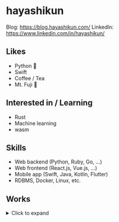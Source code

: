 # hayashikun

Blog: https://blog.hayashikun.com/
LinkedIn: https://www.linkedin.com/in/hayashikun/

## Likes
- Python 🐍
- Swift
- Coffee / Tea
- Mt. Fuji 🗻


## Interested in / Learning
- Rust
- Machine learning
- wasm


## Skills
- Web backend (Python, Ruby, Go, ...)
- Web frontend (React.js, Vue.js, ...)
- Mobile app (Swift, Java, Kotlin, Flutter)
- RDBMS, Docker, Linux, etc.


## Works

<details>
  <summary>Click to expand</summary>

  ### qoin (2020)
  - https://github.com/hayashikun/qoin
  
  Language: C++, Rust, Python
  
  By using qoin, the information detected by mediapipe can be sent to other programs by gRPC.
  
  <img src="https://github.com/hayashikun/qoin/raw/master/docs/qoin_py.gif?raw=true" width=400px />

  ### fugaku36 (2020)
  - https://github.com/hayashikun/fugaku36

  Language: Python

  Update desktop background image every day with randomly selected `Thirty-six Views of Mount Fuji` for macOS.

  <img src="https://github.com/hayashikun/fugaku36/blob/master/mov.gif?raw=true" width=400px />
  

  ### Enigma (2019)
  - https://hayashikun.github.io/Enigma/
  - https://github.com/hayashikun/Enigma

  Language: Typescript (React.js)

  Enigma (encryption device) web simulator


  ### TEDxOsakaU (2018)
  - http://www.tedxosakau.com/

  Language: Typescript (Vue.js)

  TEDxOsakaU official website

  <img src="https://github.com/hayashikun/hayashikun/blob/master/resources/tedxosakau.png?raw=true" width=400px />


  ### KOAN for iOS, for Android (2014-2017)

  Languages: Swift, Java

  <img src="https://github.com/hayashikun/hayashikun/blob/master/resources/koan_2.jpg?raw=true" width=300px />
  <p float="left">
    <img src="https://github.com/hayashikun/hayashikun/blob/master/resources/koan_1.jpg?raw=true" width=150px />
    <img src="https://github.com/hayashikun/hayashikun/blob/master/resources/koan_4.jpg?raw=true" width=150px />
  </p>
  <img src="https://github.com/hayashikun/hayashikun/blob/master/resources/koan_3.jpg?raw=true" width=300px />

  ### へったー (2015-2017)

  Language: Python

  Send notification who unfollowed you on twitter

  <p float="left">
    <img src="https://github.com/hayashikun/hayashikun/blob/master/resources/hetta_1.jpg?raw=true" width=200px />
    <img src="https://github.com/hayashikun/hayashikun/blob/master/resources/hetta_2.jpg?raw=true" width=100px />
  </p>
  
</details>
